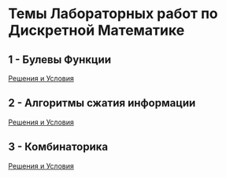 # Темы Лабораторных работ по Дискретной Математике

## 1 - Булевы Функции
<a href = https://github.com/pertsevpv/ITMO-CT-2019-2020/tree/master/DiscreteMathLabs/1st-Lab>Решения и Условия</a>  
## 2 - Алгоритмы сжатия информации
<a href = https://github.com/pertsevpv/ITMO-CT-2019-2020/tree/master/DiscreteMathLabs/2nd-Lab>Решения и Условия</a>  
## 3 - Комбинаторика
<a href = https://github.com/pertsevpv/ITMO-CT-2019-2020/tree/master/DiscreteMathLabs/3rd-Lab>Решения и Условия</a>  
